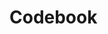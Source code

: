 # Codebook

<div class="table-wrap">
  <table id="codebookTable"></table>
</div>

<script>
renderCSVTable('{{ "/data/codebook.csv" | relative_url }}', 'codebookTable');
</script>
